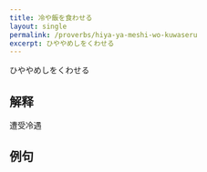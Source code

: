 ```yaml
---
title: 冷や飯を食わせる
layout: single
permalink: /proverbs/hiya-ya-meshi-wo-kuwaseru
excerpt: ひややめしをくわせる
---
```


ひややめしをくわせる

## 解释

遭受冷遇

## 例句


